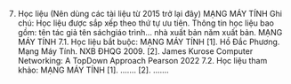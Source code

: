 7. Học liệu (Nên dùng các tài liệu từ 2015 trở lại đây) MẠNG MÁY TÍNH
Ghi chú: Học liệu được sắp xếp theo thứ tự ưu tiên. Thông tin học liệu bao gồm: tên tác giả tên sáchgiáo trình... nhà xuất bản năm xuất bản. MẠNG MÁY TÍNH
7.1. Học liệu bắt buộc: MẠNG MÁY TÍNH \[1\]. Hồ Đắc Phương. Mạng Máy Tính. NXB ĐHQG 2009.
\[2\]. James Kurose Computer Networking: A TopDown Approach Pearson
2022
7.2. Học liệu tham khảo: MẠNG MÁY TÍNH \[1\]. ...\....
\[2\]. ...\....
